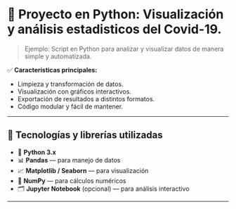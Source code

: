 # 🐍 Proyecto en Python: Visualización y análisis estadisticos del Covid-19.

> Ejemplo: Script en Python para analizar y visualizar datos de manera simple y automatizada.



✅ **Características principales:**
- Limpieza y transformación de datos.
- Visualización con gráficos interactivos.
- Exportación de resultados a distintos formatos.
- Código modular y fácil de mantener.

---

## 🧠 Tecnologías y librerías utilizadas

- 🐍 **Python 3.x**
- 📊 **Pandas** — para manejo de datos
- 📈 **Matplotlib / Seaborn** — para visualización
- 🧮 **NumPy** — para cálculos numéricos
- 🗂️ **Jupyter Notebook** (opcional) — para análisis interactivo

---


